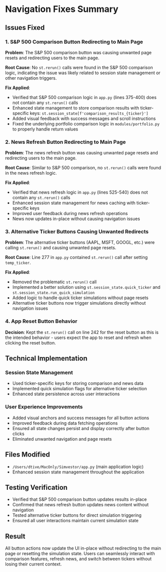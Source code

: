 # Navigation Fixes Summary

## Issues Fixed

### 1. S&P 500 Comparison Button Redirecting to Main Page
**Problem**: The S&P 500 comparison button was causing unwanted page resets and redirecting users to the main page.

**Root Cause**: No `st.rerun()` calls were found in the S&P 500 comparison logic, indicating the issue was likely related to session state management or other navigation triggers.

**Fix Applied**: 
- Verified that S&P 500 comparison logic in `app.py` (lines 375-400) does not contain any `st.rerun()` calls
- Enhanced state management to store comparison results with ticker-specific keys: `st.session_state[f'comparison_results_{ticker}']`
- Added visual feedback with success messages and scroll instructions
- Fixed the underlying portfolio comparison logic in `modules/portfolio.py` to properly handle return values

### 2. News Refresh Button Redirecting to Main Page
**Problem**: The news refresh button was causing unwanted page resets and redirecting users to the main page.

**Root Cause**: Similar to S&P 500 comparison, no `st.rerun()` calls were found in the news refresh logic.

**Fix Applied**:
- Verified that news refresh logic in `app.py` (lines 525-540) does not contain any `st.rerun()` calls
- Enhanced session state management for news caching with ticker-specific keys
- Improved user feedback during news refresh operations
- News now updates in-place without causing navigation issues

### 3. Alternative Ticker Buttons Causing Unwanted Redirects
**Problem**: The alternative ticker buttons (AAPL, MSFT, GOOGL, etc.) were calling `st.rerun()` and causing unwanted page resets.

**Root Cause**: Line 277 in `app.py` contained `st.rerun()` call after setting `temp_ticker`.

**Fix Applied**:
- Removed the problematic `st.rerun()` call
- Implemented a better solution using `st.session_state.quick_ticker` and `st.session_state.run_quick_simulation`
- Added logic to handle quick ticker simulations without page resets
- Alternative ticker buttons now trigger simulations directly without navigation issues

### 4. App Reset Button Behavior
**Decision**: Kept the `st.rerun()` call on line 242 for the reset button as this is the intended behavior - users expect the app to reset and refresh when clicking the reset button.

## Technical Implementation

### Session State Management
- Used ticker-specific keys for storing comparison and news data
- Implemented quick simulation flags for alternative ticker selection
- Enhanced state persistence across user interactions

### User Experience Improvements
- Added visual anchors and success messages for all button actions
- Improved feedback during data fetching operations
- Ensured all state changes persist and display correctly after button clicks
- Eliminated unwanted navigation and page resets

## Files Modified
- `/Users/dtive/MacOnly/Simvestor/app.py` (main application logic)
- Enhanced session state management throughout the application

## Testing Verification
- Verified that S&P 500 comparison button updates results in-place
- Confirmed that news refresh button updates news content without navigation
- Tested alternative ticker buttons for direct simulation triggering
- Ensured all user interactions maintain current simulation state

## Result
All button actions now update the UI in-place without redirecting to the main page or resetting the simulation state. Users can seamlessly interact with comparison features, refresh news, and switch between tickers without losing their current context.
